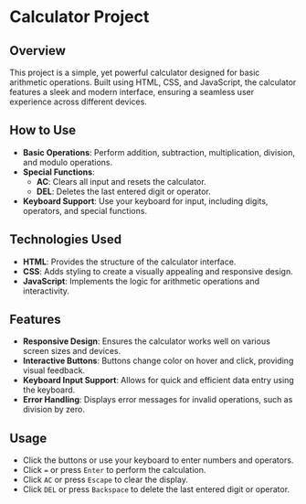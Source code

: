 # Calculator Project

## Overview
This project is a simple, yet powerful calculator designed for basic arithmetic operations. Built using HTML, CSS, and JavaScript, the calculator features a sleek and modern interface, ensuring a seamless user experience across different devices.

## How to Use
- **Basic Operations**: Perform addition, subtraction, multiplication, division, and modulo operations.
- **Special Functions**:
  - **AC**: Clears all input and resets the calculator.
  - **DEL**: Deletes the last entered digit or operator.
- **Keyboard Support**: Use your keyboard for input, including digits, operators, and special functions.

## Technologies Used
- **HTML**: Provides the structure of the calculator interface.
- **CSS**: Adds styling to create a visually appealing and responsive design.
- **JavaScript**: Implements the logic for arithmetic operations and interactivity.

## Features
- **Responsive Design**: Ensures the calculator works well on various screen sizes and devices.
- **Interactive Buttons**: Buttons change color on hover and click, providing visual feedback.
- **Keyboard Input Support**: Allows for quick and efficient data entry using the keyboard.
- **Error Handling**: Displays error messages for invalid operations, such as division by zero.



## Usage
- Click the buttons or use your keyboard to enter numbers and operators.
- Click `=` or press `Enter` to perform the calculation.
- Click `AC` or press `Escape` to clear the display.
- Click `DEL` or press `Backspace` to delete the last entered digit or operator.






